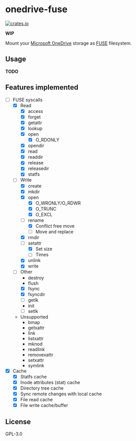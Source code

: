 # onedrive-fuse

[![crates.io](https://img.shields.io/crates/v/onedrive-fuse.svg)](https://crates.io/crates/onedrive-fuse)

**WIP**

Mount your [Microsoft OneDrive][onedrive] storage as [FUSE] filesystem.

[onedrive]: https://products.office.com/en-us/onedrive/online-cloud-storage
[FUSE]: https://github.com/libfuse/libfuse

## Usage

**TODO**

## Features implemented

- [ ] FUSE syscalls
  - [x] Read
    - [x] access
    - [x] forget
    - [x] getattr
    - [x] lookup
    - [x] open
      - [x] O_RDONLY
    - [x] opendir
    - [x] read
    - [x] readdir
    - [x] release
    - [x] releasedir
    - [x] statfs
  - [ ] Write
    - [x] create
    - [x] mkdir
    - [x] open
      - [x] O_WRONLY/O_RDWR
      - [x] O_TRUNC
      - [x] O_EXCL
    - [ ] rename
      - [x] Conflict free move
      - [ ] Move and replace
    - [x] rmdir
    - [ ] setattr
      - [x] Set size
      - [ ] Times
    - [x] unlink
    - [x] write
  - [ ] Other
    - destroy
    - flush
    - [x] fsync
    - [x] fsyncdir
    - [ ] getlk
    - init
    - [ ] setlk
  - Unsupported
    - bmap
    - getxattr
    - link
    - listxattr
    - mknod
    - readlink
    - removexattr
    - setxattr
    - symlink
- [x] Cache
  - [x] Statfs cache
  - [x] Inode attributes (stat) cache
  - [x] Directory tree cache
  - [x] Sync remote changes with local cache
  - [x] File read cache
  - [x] File write cache/buffer

## License

GPL-3.0
